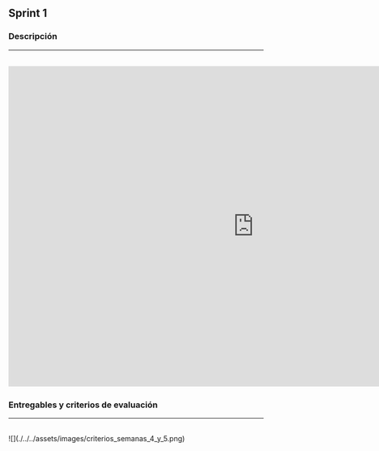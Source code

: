 ## Sprint 1

### Descripción
---
<br>
<iframe width="968" height="632" src="https://miro.com/app/live-embed/o9J_lH3wguE=/?moveToViewport=-170,-251,1490,1028" frameBorder="0" scrolling="no" allowFullScreen></iframe>

### Entregables y criterios de evaluación
---
<br>
![](./../../assets/images/criterios_semanas_4_y_5.png)
